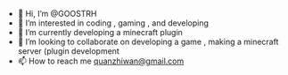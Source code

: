 - 👋 Hi, I’m @GOOSTRH
- 👀 I’m interested in coding , gaming , and developing 
- 🌱 I’m currently developing a minecraft plugin
- 💞️ I’m looking to collaborate on developing a game , making a minecraft server (plugin development
- 📫 How to reach me quanzhiwan@gmail.com

<!---
GOOSTRH/GOOSTRH is a ✨ special ✨ repository because its `README.md` (this file) appears on your GitHub profile.
You can click the Preview link to take a look at your changes.
--->
